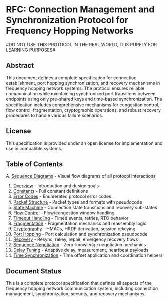 # RFC: Connection Management and Synchronization Protocol for Frequency Hopping Networks


#DO NOT USE THIS PROTOCOL IN THE REAL WORLD, IT IS PURELY FOR LEARNING PURPOSES#

## Abstract

This document defines a complete specification for connection establishment, port hopping synchronization, and recovery mechanisms in frequency hopping network systems. The protocol ensures reliable communication while maintaining synchronized port transitions between endpoints using only pre-shared keys and time-based synchronization. The specification includes comprehensive mechanisms for congestion control, flow control, fragmentation, cryptographic operations, and robust recovery procedures to handle various failure scenarios.

## License

This specification is provided under an open license for implementation and use in compatible systems.

## Table of Contents

A. [Sequence Diagrams](A-sequence-diagrams.md) - Visual flow diagrams of all protocol interactions
1. [Overview](01-overview.md) - Introduction and design goals
2. [Constants](02-constants.md) - Full constant definitions
3. [Error Codes](03-error-codes.md) - Enumerated protocol error codes
4. [Packet Structure](04-packet-structure.md) - Packet types and formats with pseudocode
5. [State Machine](05-state-machine.md) - Connection state transitions and recovery sub-states
6. [Flow Control](06-flow-control.md) - Flow/congestion window handling
7. [Timeout Handling](07-timeout-handling.md) - Timed events, retries, RTO behavior
8. [Fragmentation](08-fragmentation.md) - Fragmentation mechanics and reassembly logic
9. [Cryptography](09-crypto.md) - HMACs, HKDF derivation, session rekeying
10. [Port Hopping](10-port-hopping.md) - Port calculation and synchronization pseudocode
11. [Recovery](11-recovery.md) - Resync, rekey, repair, emergency recovery flows
12. [Sequence Negotiation](12-sequence-negotiation.md) - Zero-knowledge negotiation mechanics
13. [Delay Tuning](13-delay-tuning.md) - Adaptive delay, measurement, heartbeat payloads
14. [Time Synchronization](14-time-sync.md) - Time offset application and coordination helpers

## Document Status

This is a complete protocol specification that defines all aspects of the frequency hopping network communication system, including connection management, synchronization, security, and recovery mechanisms.

